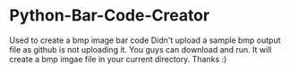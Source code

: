 # Python-Bar-Code-Creator
Used to create a bmp image bar code
Didn't upload a sample bmp output file as github is not uploading it.
You guys can download and run. It will create a bmp imgae file in your current directory.
Thanks :)
